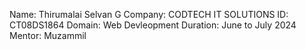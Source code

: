 Name: Thirumalai Selvan G
Company: CODTECH IT SOLUTIONS
ID: CT08DS1864
Domain: Web Devleopment
Duration: June to July 2024
Mentor: Muzammil
